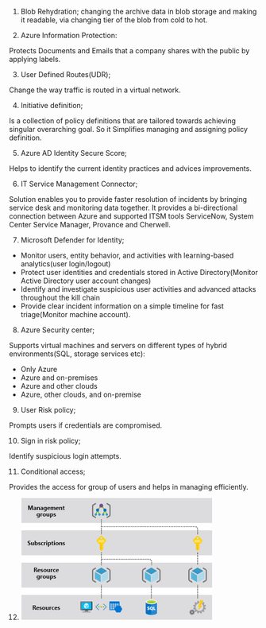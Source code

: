 1. Blob Rehydration;
changing the archive data in blob storage and making it readable, via changing tier of the blob from cold to hot.

2. Azure Information Protection:

Protects Documents and Emails that a company shares with the public by applying labels.

3. User Defined Routes(UDR);

Change the way traffic is routed in a virtual network.

4. Initiative definition;

Is a collection of policy definitions that are tailored towards achieving singular overarching goal. So it 
Simplifies managing and assigning policy definition.

5. Azure AD Identity Secure Score;

Helps to identify the current identity practices and advices improvements.


6. IT Service Management Connector;

Solution enables you to provide faster resolution of incidents by bringing service desk and monitoring data together. It provides a bi-directional connection between Azure and supported ITSM tools ServiceNow, System Center Service Manager, Provance and Cherwell.

7. Microsoft Defender for Identity;

- Monitor users, entity behavior, and activities with learning-based analytics(user login/logout)
- Protect user identities and credentials stored in Active Directory(Monitor Active Directory user account changes)
- Identify and investigate suspicious user activities and advanced attacks throughout the kill chain
- Provide clear incident information on a simple timeline for fast triage(Monitor machine account).

8. Azure Security center;

Supports virtual machines and servers on different types of hybrid environments(SQL, storage services etc):

- Only Azure
- Azure and on-premises
- Azure and other clouds
- Azure, other clouds, and on-premise

9. User Risk policy;

Prompts users if credentials are compromised.

10. Sign in risk policy;

Identify suspicious login attempts.

11. Conditional access;

Provides the access for group of users and helps in managing efficiently.


12. ![Management Group, Subscription, Resource groups and resources](../00_includes/MG-SB-RG-R.png)


